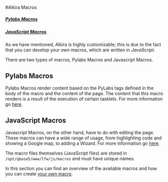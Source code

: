 [howto]: /sampleapp/#/alkiradocs/Macros\_HOWTO
[pylabs]: /sampleapp/#/alkiradocs/MacrosPylabs
[js]: /sampleapp/#/alkiradocs/MacrosJavascript

#Alkira Macros

##### [Pylabs Macros][pylabs]
##### [JavaScript Macros][js]

As we have mentioned, Alkira is highly customizable; this is due to the fact that you can develop your own macros, which are written in _JavaScript_.

There are two types of macros, Pylabs Macros and Javascript Macros.

## Pylabs Macros
Pylabs Macros render content based on the PyLabs tags defined in the body of the macro and the content of the page.
The content that this macro renders is a result of the execution of certain tasklets. For more information go [here][pylabs].

## JavaScript Macros
Javascript Macros, on the other hand, have to do with editing the page. These macros can have a wide range of usage, from highlighting code and showing a Google map, to adding a Wizard.
For more information go [here][js].

The macro files themselves (JavaScript files) are stored in `/opt/qbase5/www/lfw/js/macros` and must have unique names.

In this section you can find an overview of the available macros and how you can create [your own macro][howto].
